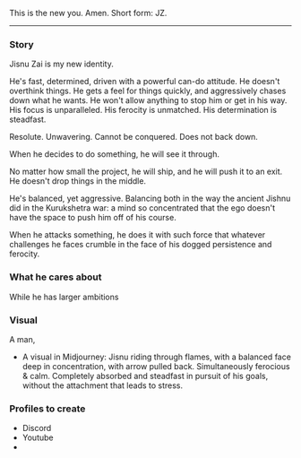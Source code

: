 This is the new you. Amen.
Short form: JZ.

----
### Story

Jisnu Zai is my new identity.

He's fast, determined, driven with a powerful can-do attitude.
He doesn't overthink things. He gets a feel for things quickly, and aggressively chases down what he wants. He won't allow anything to stop him or get in his way.
His focus is unparalleled. His ferocity is unmatched. His determination is steadfast. 

Resolute. Unwavering. Cannot be conquered. Does not back down.

When he decides to do something, he will see it through.

No matter how small the project, he will ship, and he will push it to an exit. He doesn't drop things in the middle.

He's balanced, yet aggressive. Balancing both in the way the ancient Jishnu did in the Kurukshetra war: a mind so concentrated that the ego doesn't have the space to push him off of his course.

When he attacks something, he does it with such force that whatever challenges he faces crumble in the face of his dogged persistence and ferocity.

### What he cares about

While he has larger ambitions 

### Visual

A man, 
- A visual in Midjourney: Jisnu riding through flames, with a balanced face deep in concentration, with arrow pulled back. Simultaneously ferocious & calm. Completely absorbed and steadfast in pursuit of his goals, without the attachment that leads to stress.
### Profiles to create
- Discord
- Youtube
- 